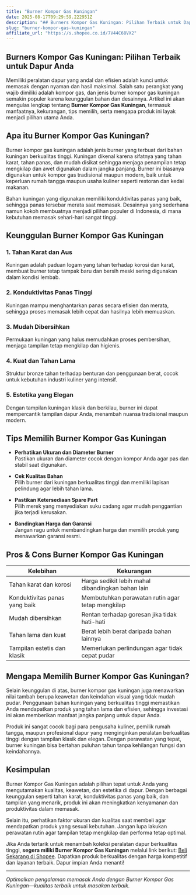 ```yaml
---
title: "Burner Kompor Gas Kuningan"
date: 2025-08-17T09:29:59.222951Z
description: "## Burners Kompor Gas Kuningan: Pilihan Terbaik untuk Dapur Anda..."
slug: "burner-kompor-gas-kuningan"
affiliate_url: "https://s.shopee.co.id/7V44C68VX2"
---
```

## Burners Kompor Gas Kuningan: Pilihan Terbaik untuk Dapur Anda

Memiliki peralatan dapur yang andal dan efisien adalah kunci untuk memasak dengan nyaman dan hasil maksimal. Salah satu perangkat yang wajib dimiliki adalah kompor gas, dan jenis burner kompor gas kuningan semakin populer karena keunggulan bahan dan desainnya. Artikel ini akan mengulas lengkap tentang **Burner Kompor Gas Kuningan**, termasuk manfaatnya, kekurangan, tips memilih, serta mengapa produk ini layak menjadi pilihan utama Anda.

## Apa itu Burner Kompor Gas Kuningan?

Burner kompor gas kuningan adalah jenis burner yang terbuat dari bahan kuningan berkualitas tinggi. Kuningan dikenal karena sifatnya yang tahan karat, tahan panas, dan mudah disikat sehingga menjaga penampilan tetap mengkilap dan awet digunakan dalam jangka panjang. Burner ini biasanya digunakan untuk kompor gas tradisional maupun modern, baik untuk keperluan rumah tangga maupun usaha kuliner seperti restoran dan kedai makanan.

Bahan kuningan yang digunakan memiliki konduktivitas panas yang baik, sehingga panas tersebar merata saat memasak. Desainnya yang sederhana namun kokoh membuatnya menjadi pilihan populer di Indonesia, di mana kebutuhan memasak sehari-hari sangat tinggi.

## Keunggulan Burner Kompor Gas Kuningan

### 1. Tahan Karat dan Aus
Kuningan adalah paduan logam yang tahan terhadap korosi dan karat, membuat burner tetap tampak baru dan bersih meski sering digunakan dalam kondisi lembab.

### 2. Konduktivitas Panas Tinggi
Kuningan mampu menghantarkan panas secara efisien dan merata, sehingga proses memasak lebih cepat dan hasilnya lebih memuaskan.

### 3. Mudah Dibersihkan
Permukaan kuningan yang halus memudahkan proses pembersihan, menjaga tampilan tetap mengkilap dan higienis.

### 4. Kuat dan Tahan Lama
Struktur bronze tahan terhadap benturan dan penggunaan berat, cocok untuk kebutuhan industri kuliner yang intensif.

### 5. Estetika yang Elegan
Dengan tampilan kuningan klasik dan berkilau, burner ini dapat mempercantik tampilan dapur Anda, menambah nuansa tradisional maupun modern.

## Tips Memilih Burner Kompor Gas Kuningan

- **Perhatikan Ukuran dan Diameter Burner**  
  Pastikan ukuran dan diameter cocok dengan kompor Anda agar pas dan stabil saat digunakan.

- **Cek Kualitas Bahan**  
  Pilih burner dari kuningan berkualitas tinggi dan memiliki lapisan pelindung agar lebih tahan lama.

- **Pastikan Ketersediaan Spare Part**  
  Pilih merek yang menyediakan suku cadang agar mudah penggantian jika terjadi kerusakan.

- **Bandingkan Harga dan Garansi**  
  Jangan ragu untuk membandingkan harga dan memilih produk yang menawarkan garansi resmi.

## Pros & Cons Burner Kompor Gas Kuningan

| **Kelebihan**                                   | **Kekurangan**                                  |
|------------------------------------------------|------------------------------------------------|
| Tahan karat dan korosi                        | Harga sedikit lebih mahal dibandingkan bahan lain  |
| Konduktivitas panas yang baik                 | Membutuhkan perawatan rutin agar tetap mengkilap |
| Mudah dibersihkan                              | Rentan terhadap goresan jika tidak hati-hati  |
| Tahan lama dan kuat                           | Berat lebih berat daripada bahan lainnya      |
| Tampilan estetis dan klasik                   | Memerlukan perlindungan agar tidak cepat pudar |

## Mengapa Memilih Burner Kompor Gas Kuningan?

Selain keunggulan di atas, burner kompor gas kuningan juga menawarkan nilai tambah berupa keawetan dan keindahan visual yang tidak mudah pudar. Penggunaan bahan kuningan yang berkualitas tinggi memastikan Anda mendapatkan produk yang tahan lama dan efisien, sehingga investasi ini akan memberikan manfaat jangka panjang untuk dapur Anda.

Produk ini sangat cocok bagi para pengusaha kuliner, pemilik rumah tangga, maupun profesional dapur yang menginginkan peralatan berkualitas tinggi dengan tampilan klasik dan elegan. Dengan perawatan yang tepat, burner kuningan bisa bertahan puluhan tahun tanpa kehilangan fungsi dan keindahannya.

## Kesimpulan

Burner Kompor Gas Kuningan adalah pilihan tepat untuk Anda yang mengutamakan kualitas, keawetan, dan estetika di dapur. Dengan berbagai keunggulan seperti tahan karat, konduktivitas panas yang baik, dan tampilan yang menarik, produk ini akan meningkatkan kenyamanan dan produktivitas dalam memasak.

Selain itu, perhatikan faktor ukuran dan kualitas saat membeli agar mendapatkan produk yang sesuai kebutuhan. Jangan lupa lakukan perawatan rutin agar tampilan tetap mengkilap dan performa tetap optimal.

Jika Anda tertarik untuk menambah koleksi peralatan dapur berkualitas tinggi, **segera miliki Burner Kompor Gas Kuningan** melalui link berikut: [Beli Sekarang di Shopee](https://s.shopee.co.id/7V44C68VX2). Dapatkan produk berkualitas dengan harga kompetitif dan layanan terbaik. Dapur impian Anda menanti!

---

*Optimalkan pengalaman memasak Anda dengan Burner Kompor Gas Kuningan—kualitas terbaik untuk masakan terbaik.*